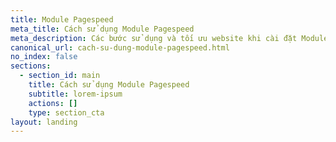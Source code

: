 ```yaml
---
title: Module Pagespeed
meta_title: Cách sử dụng Module Pagespeed
meta_description: Các bước sử dụng và tối ưu website khi cài đặt Module Pagespeed
canonical_url: cach-su-dung-module-pagespeed.html
no_index: false
sections:
  - section_id: main
    title: Cách sử dụng Module Pagespeed
    subtitle: lorem-ipsum
    actions: []
    type: section_cta
layout: landing
---
```

